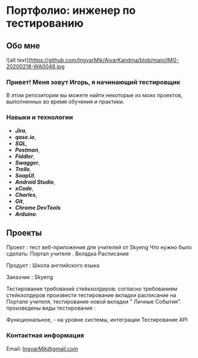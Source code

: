# Портфолио: инженер по тестированию

## Обо мне 
![alt text](https://github.com/IngvarMik/AivarKandma/blob/main/IMG-20200218-WA0048.jpg

### Привет! Меня зовут Игорь, я начинающий тестировщик 

В этом репозитории вы можете найти некоторые из моих проектов, выполненных во время обучения и практики.

### Навыки и технологии

* ***Jira***,
* ***qase.io***,
* ***SQL***,
* ***Postman***,
* ***Fiddler***,
* ***Swagger***,
* ***Trello***,
* ***SoapUI***,
* ***Android Studio***,
* ***xCode***, 
* ***Charles***,
* ***Git***,
* ***Chrome DevTools***
* ***Arduino***.

## Проекты

Проект : тест веб-приложения для учителей от Skyeng
Что нужно было сделать:
Портал учителя . Вкладка Расписание

Продукт : Школа английского языка

Заказчик : Skyeng

Тестирование требований стейкхолдеров: 
согласно требованиям стейкхолдеров произвести тестирование вкладки расписание на Портале учителя, 
тестирование новой вкладки " Личные События".
произведены виды тестирования :

Функциональное, - на уровне системы, интеграции
Тестирование API 



### Контактная информация 
Email: IngvarMik@gmail.com 
                                     

